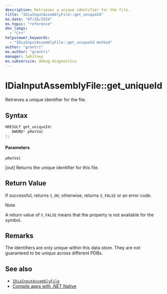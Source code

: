 ```yaml
---
description: Retrieves a unique identifier for the file.
title: "IDiaInputAssemblyFile::get_uniqueId"
ms.date: "07/18/2024"
ms.topic: "reference"
dev_langs:
  - "C++"
helpviewer_keywords:
  - "IDiaInputAssemblyFile::get_uniqueId method"
author: "grantri"
ms.author: "grantri"
manager: twhitney
ms.subservice: debug-diagnostics
---
```


# IDiaInputAssemblyFile::get_uniqueId

Retrieves a unique identifier for the file.

## Syntax

```C++
HRESULT get_uniqueId(
   DWORD* pRetVal
);
```

#### Parameters

 `pRetVal`

[out] Returns the unique identifier for this file.

## Return Value

 If successful, returns `S_OK`; otherwise, returns `S_FALSE` or an error code.

> [!NOTE]
> A return value of `S_FALSE` means that the property is not available for the symbol.

## Remarks

The identifiers are only unique within this data store. They are not guaranteed to be unique across different PDBs.

## See also

- [`IDiaInputAssemblyFile`](../../debugger/debug-interface-access/idiainputassemblyfile.md)
- [Compile apps with .NET Native](/windows/uwp/dotnet-native/)
